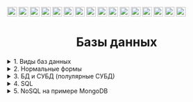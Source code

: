 <p>
<img height = '22' title= 'Microsoft SQL Server' src="https://img.shields.io/badge/Microsoft%20SQL%20Server-CC2927?style=flat-square&logo=microsoft%20sql%20server&logoColor=white">    
<img height = '22' title= 'Postgresql' src="https://img.shields.io/badge/PostgreSQL-316192?style=flat-square&logo=postgresql&logoColor=white">
<img height = '22' title= 'Jira' src="https://img.shields.io/badge/jira-%230A0FFF.svg?style=flat-square&logo=jira&logoColor=white">
<img height = '22' title= 'Confluence' src="https://img.shields.io/badge/confluence-0052cc.svg?style=flat-square&logo=confluence&logoColor=white">
<img height = '22' title= 'Postman' src="https://img.shields.io/badge/Postman-FF6C37?style=flat-square&logo=Postman&logoColor=white">
<img height = '22' title= 'Javascript' src="https://img.shields.io/badge/javascript%20-%23323330.svg?&style=flat-square&logo=javascript&logoColor=%23F7DF1E">    
<img height = '22' title= 'CSS' src="https://img.shields.io/badge/CSS3-1572B6?style=flat-square&logo=css3&logoColor=white">
<img height = '22' title= 'HTML' src="https://img.shields.io/badge/-html-E34F26?style=flat-square&logo=HTML5&logoColor=white">	
<img height = '22' title= 'IntelliJ IDEA' src="https://img.shields.io/badge/IntelliJ_IDEA-000000.svg?style=flat-square&logo=intellij-idea&logoColor=white">
<img height = '22' title= 'Power BI' src="https://img.shields.io/badge/power_bi-F2C811?style=flat-square&logo=power-bi&logoColor=black">    
<img height = '22' title= 'Android Studio' src="https://img.shields.io/badge/Android%20Studio-3DDC84.svg?style=flat-square&logo=android-studio&logoColor=white">
<img height = '22' title= 'DataGrip' src="https://img.shields.io/badge/DataGrip-000000.svg?style=flat-square&logo=datagrip&logoColor=white">
<img height = '22' title= 'Microsoft Outlook' src="https://img.shields.io/badge/Microsoft_Outlook-0078D4?style=flat-square&logo=microsoft-outlook&logoColor=white">
<img height = '22' title= 'Git' src="https://img.shields.io/badge/Git-F05032?style=flat-square&logo=git&logoColor=white">
<img height = '22' title= 'Wordpress' src="https://img.shields.io/badge/Wordpress-21759B?style=flat-square&logo=wordpress&logoColor=white">
<img height = '22' title= 'Google Sheets' src="https://img.shields.io/badge/Google%20Sheets-34A853?style=flat-square&logo=google-sheets&logoColor=white">
</p>

<h1 align="center">Базы данных</h1>  
    
<details> <summary>1. Виды баз данных</summary><br></details>
<details> <summary>2. Нормальные формы</summary><br></details>   
<details> <summary>3. БД и СУБД (полулярные СУБД)</summary><br></details>
<details> <summary>4. SQL</summary><br></details>
<details> <summary>5. NoSQL на примере MongoDB</summary><br></details>

